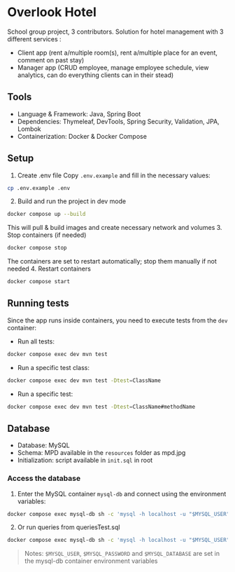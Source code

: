# Overlook Hotel
School group project, 3 contributors.
Solution for hotel management with 3 different services : 
- Client app (rent a/multiple room(s), rent a/multiple place for an event, comment on past stay)
- Manager app (CRUD employee, manage employee schedule, view analytics, can do everything clients can in their stead)

## Tools
- Language & Framework: Java, Spring Boot
- Dependencies: Thymeleaf, DevTools, Spring Security, Validation, JPA, Lombok
- Containerization: Docker & Docker Compose

## Setup
1. Create .env file
Copy `.env.example` and fill in the necessary values:
```bash
cp .env.example .env
```
2. Build and run the project in dev mode
```bash
docker compose up --build
```
This will pull & build images and create necessary network and volumes
3. Stop containers (if needed)
```bash
docker compose stop
```
The containers are set to restart automatically; stop them manually if not needed
4. Restart containers
```bash
docker compose start
```
## Running tests
Since the app runs inside containers, you need to execute tests from the `dev` container:
- Run all tests:
```bash
docker compose exec dev mvn test 
```
- Run a specific test class:
```bash
docker compose exec dev mvn test -Dtest=ClassName
```
- Run a specific test:
```bash
docker compose exec dev mvn test -Dtest=ClassName#methodName
```

## Database
- Database: MySQL
- Schema: MPD available in the `resources` folder as mpd.jpg
- Initialization: script available in `init.sql` in root

### Access the database
1. Enter the MySQL container `mysql-db` and connect using the environment variables:
```bash
docker compose exec mysql-db sh -c 'mysql -h localhost -u "$MYSQL_USER" -p"$MYSQL_PASSWORD" "$MYSQL_DATABASE"'
```
2. Or run queries from queriesTest.sql
```bash
docker compose exec mysql-db sh -c 'mysql -h localhost -u "$MYSQL_USER" -p"$MYSQL_PASSWORD" "$MYSQL_DATABASE" < /queriesTest.sql' 
``` 

> Notes:
`$MYSQL_USER`, `$MYSQL_PASSWORD` and `$MYSQL_DATABASE` are set in the mysql-db container environment variables